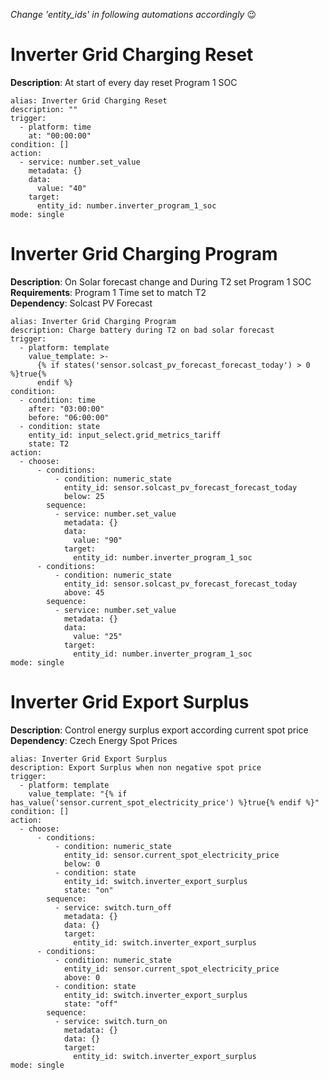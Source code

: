 _Change 'entity_ids' in following automations accordingly_ 😉

# Inverter Grid Charging Reset
**Description**: At start of every day reset Program 1 SOC
```
alias: Inverter Grid Charging Reset
description: ""
trigger:
  - platform: time
    at: "00:00:00"
condition: []
action:
  - service: number.set_value
    metadata: {}
    data:
      value: "40"
    target:
      entity_id: number.inverter_program_1_soc
mode: single
```

# Inverter Grid Charging Program
**Description**: On Solar forecast change and During T2 set Program 1 SOC  
**Requirements**: Program 1 Time set to match T2  
**Dependency**: Solcast PV Forecast
```
alias: Inverter Grid Charging Program
description: Charge battery during T2 on bad solar forecast
trigger:
  - platform: template
    value_template: >-
      {% if states('sensor.solcast_pv_forecast_forecast_today') > 0 %}true{%
      endif %}
condition:
  - condition: time
    after: "03:00:00"
    before: "06:00:00"
  - condition: state
    entity_id: input_select.grid_metrics_tariff
    state: T2
action:
  - choose:
      - conditions:
          - condition: numeric_state
            entity_id: sensor.solcast_pv_forecast_forecast_today
            below: 25
        sequence:
          - service: number.set_value
            metadata: {}
            data:
              value: "90"
            target:
              entity_id: number.inverter_program_1_soc
      - conditions:
          - condition: numeric_state
            entity_id: sensor.solcast_pv_forecast_forecast_today
            above: 45
        sequence:
          - service: number.set_value
            metadata: {}
            data:
              value: "25"
            target:
              entity_id: number.inverter_program_1_soc
mode: single
```

# Inverter Grid Export Surplus
**Description**: Control energy surplus export according current spot price  
**Dependency**: Czech Energy Spot Prices
```
alias: Inverter Grid Export Surplus
description: Export Surplus when non negative spot price
trigger:
  - platform: template
    value_template: "{% if has_value('sensor.current_spot_electricity_price') %}true{% endif %}"
condition: []
action:
  - choose:
      - conditions:
          - condition: numeric_state
            entity_id: sensor.current_spot_electricity_price
            below: 0
          - condition: state
            entity_id: switch.inverter_export_surplus
            state: "on"
        sequence:
          - service: switch.turn_off
            metadata: {}
            data: {}
            target:
              entity_id: switch.inverter_export_surplus
      - conditions:
          - condition: numeric_state
            entity_id: sensor.current_spot_electricity_price
            above: 0
          - condition: state
            entity_id: switch.inverter_export_surplus
            state: "off"
        sequence:
          - service: switch.turn_on
            metadata: {}
            data: {}
            target:
              entity_id: switch.inverter_export_surplus
mode: single
```